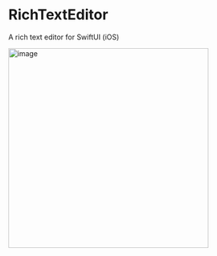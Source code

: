 # RichTextEditor
A rich text editor for SwiftUI (iOS)

<img width="398" alt="image" src="https://github.com/user-attachments/assets/8d529c51-2ecd-44fc-b410-bc32c9d52d10">

